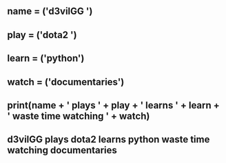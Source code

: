 ## name = ('d3vilGG ')
## play = ('dota2 ')
## learn = ('python')
## watch = ('documentaries')
## print(name + ' plays ' + play + ' learns ' + learn + ' waste time watching ' + watch)

## d3vilGG  plays dota2  learns python waste time watching  documentaries
